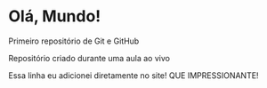 # Olá, Mundo!
 Primeiro repositório de Git e GitHub

Repositório criado durante uma aula ao vivo

Essa linha eu adicionei diretamente no site! QUE IMPRESSIONANTE!
